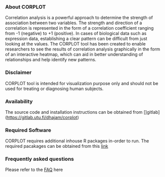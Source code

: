 ### About CORPLOT

Correlation analysis is a powerful approach to determine the strength of association between two variables. The strength and direction of a correlation is represented in the form of a correlation coefficient ranging from -1 (negative) to +1 (positive). In cases of biological data such as expression data, establishing a clear pattern can be difficult from just looking at the values. The CORPLOT tool has been created to enable researchers to see the results of correlation analysis graphically in the form of an interactive heatmap, which can aid in better understanding of relationships and help identify new patterns. 

### Disclaimer


CORPLOT tool is intended for visualization purpose only and should not be used for treating or diagnosing human subjects. 

### Availability  

The source code and installation instructions can be obtained from []gitlab](https://gitlab.utu.fi/dhajam/corplot)

### Required Software

CORPLOT requires additional inhouse R packages in-order to run. The required pacakages can be obtained from this [link](https://gitlab.utu.fi/dhajam/corplot)

### Frequently asked questions  

Please refer to the [FAQ](https://gitlab.utu.fi/dhajam/corplot/blob/master/Markdown/FAQ.md) here
